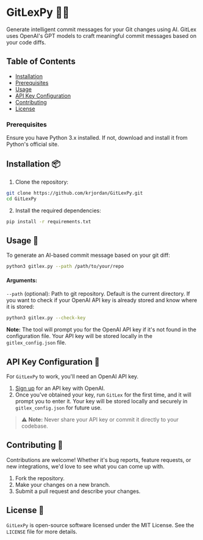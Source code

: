 
# GitLexPy 🚀✨

Generate intelligent commit messages for your Git changes using AI. GitLex uses OpenAI's GPT models to craft meaningful commit messages based on your code diffs.

## Table of Contents

- [Installation](#installation)
- [Prerequisites](#prerequisites)
- [Usage](#usage)
- [API Key Configuration](#api-key-configuration)
- [Contributing](#contributing)
- [License](#license)

### Prerequisites
Ensure you have Python 3.x installed. If not, download and install it from Python's official site.

## Installation 📦

1. Clone the repository:

```bash
git clone https://github.com/krjordan/GitLexPy.git
cd GitLexPy
```

2. Install the required dependencies:

```bash
pip install -r requirements.txt
```

## Usage 🚀

To generate an AI-based commit message based on your git diff:

```bash
python3 gitlex.py --path /path/to/your/repo
```

#### Arguments:

`--path` (optional): Path to git repository. Default is the current directory.
If you want to check if your OpenAI API key is already stored and know where it is stored:

```bash
python3 gitlex.py --check-key
```

**Note:** The tool will prompt you for the OpenAI API key if it's not found in the configuration file. Your API key will be stored locally in the `gitlex_config.json` file.


## API Key Configuration 🔑

For `GitLexPy` to work, you'll need an OpenAI API key. 

1. [Sign up](https://beta.openai.com/signup/) for an API key with OpenAI.
2. Once you've obtained your key, run `GitLex` for the first time, and it will prompt you to enter it. Your key will be stored locally and securely in `gitlex_config.json` for future use. 

> ⚠️ **Note:** Never share your API key or commit it directly to your codebase.

## Contributing 🤝

Contributions are welcome! Whether it's bug reports, feature requests, or new integrations, we'd love to see what you can come up with.

1. Fork the repository.
2. Make your changes on a new branch.
3. Submit a pull request and describe your changes.

## License 📄

`GitLexPy` is open-source software licensed under the MIT License. See the `LICENSE` file for more details.
